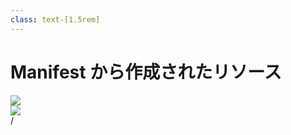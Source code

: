 ```yaml
---
class: text-[1.5rem]
---
```


# Manifest から作成されたリソース

<div class="grid grid-cols-[1.2fr,1fr] gap-8 h-[90%]">
  <div class="my-auto">
    <img src="/argo_resources.png">
  </div>
  <div class="my-auto">
    <img src="/argo_images.png">
  </div>
</div>

<div
  class="absolute bottom-[1rem] right-[1rem] text-[1rem]"
>
  <SlideCurrentNo /> / <SlidesTotal />
</div>